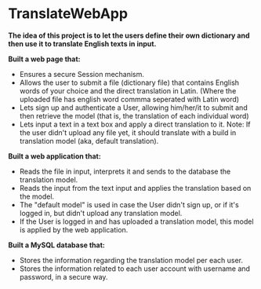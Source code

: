 # TranslateWebApp

**The idea of this project is to let the users define their own dictionary and then use it to translate English texts in input.**

**Built a web page that:**

* Ensures a secure Session mechanism.
* Allows the user to submit a file (dictionary file) that contains English words of your choice and the direct translation in Latin. (Where the uploaded file has english word commma seperated with Latin word)
* Lets sign up and authenticate a User, allowing him/her/it to submit and then retrieve the model (that is, the translation of each individual word)
* Lets input a text in a text box and apply a direct translation to it. Note: If the user didn't upload any file yet, it should translate with a build in translation model (aka, default translation).

**Built a web application that:**

* Reads the file in input, interprets it and sends to the database the translation model.
* Reads the input from the text input and applies the translation based on the model.
* The "default model" is used in case the User didn't sign up, or if it's logged in, but didn't upload any translation model.
* If the User is logged in and has uploaded a translation model, this model is applied by the web application.

**Built a MySQL database that:**

* Stores the information regarding the translation model per each user.
* Stores the information related to each user account with username and password, in a secure way.

